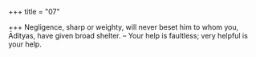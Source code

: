 +++
title = "07"

+++
Negligence, sharp or weighty, will never beset him
to whom you, Ādityas, have given broad shelter.
– Your help is faultless; very helpful is your help.